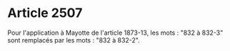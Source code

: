 # Article 2507

Pour l'application à Mayotte de l'article 1873-13, les mots : "832 à 832-3" sont remplacés par les mots : "832 à 832-2".